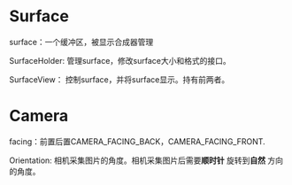 # Surface

surface：一个缓冲区，被显示合成器管理

SurfaceHolder: 管理surface，修改surface大小和格式的接口。

SurfaceView： 控制surface，并将surface显示。持有前两者。

# Camera

facing：前置后置CAMERA_FACING_BACK，CAMERA_FACING_FRONT.

Orientation: 相机采集图片的角度。相机采集图片后需要**顺时针** 旋转到**自然** 方向的角度。


